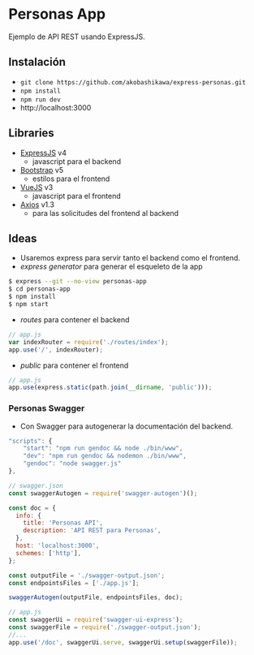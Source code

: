 # Personas App

Ejemplo de API REST usando ExpressJS.

## Instalación

- `git clone https://github.com/akobashikawa/express-personas.git`
- `npm install`
- `npm run dev`
- http://localhost:3000

## Libraries

- [ExpressJS](https://expressjs.com/es/) v4
    - javascript para el backend
- [Bootstrap](https://getbootstrap.com/) v5
    - estilos para el frontend
- [VueJS](https://vuejs.org/) v3
    - javascript para el frontend
- [Axios](https://axios-http.com/) v1.3
    - para las solicitudes del frontend al backend

## Ideas

- Usaremos express para servir tanto el backend como el frontend.
- _express generator_ para generar el esqueleto de la app

```bash
$ express --git --no-view personas-app
$ cd personas-app
$ npm install
$ npm start
```

- _routes_ para contener el backend

```js
// app.js
var indexRouter = require('./routes/index');
app.use('/', indexRouter);
```

- _public_ para contener el frontend

```js
// app.js
app.use(express.static(path.join(__dirname, 'public')));
```

### Personas Swagger

- Con Swagger para autogenerar la documentación del backend.

```js
"scripts": {
    "start": "npm run gendoc && node ./bin/www",
    "dev": "npm run gendoc && nodemon ./bin/www",
    "gendoc": "node swagger.js"
},
```

```js
// swagger.json
const swaggerAutogen = require('swagger-autogen')();

const doc = {
  info: {
    title: 'Personas API',
    description: 'API REST para Personas',
  },
  host: 'localhost:3000',
  schemes: ['http'],
};

const outputFile = './swagger-output.json';
const endpointsFiles = ['./app.js'];

swaggerAutogen(outputFile, endpointsFiles, doc);
```

```js
// app.js
const swaggerUi = require('swagger-ui-express');
const swaggerFile = require('./swagger-output.json');
//...
app.use('/doc', swaggerUi.serve, swaggerUi.setup(swaggerFile));
```
